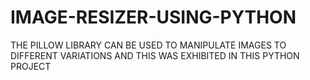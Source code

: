 # IMAGE-RESIZER-USING-PYTHON
THE PILLOW LIBRARY CAN BE USED TO MANIPULATE IMAGES TO DIFFERENT VARIATIONS AND THIS WAS EXHIBITED IN THIS PYTHON PROJECT
